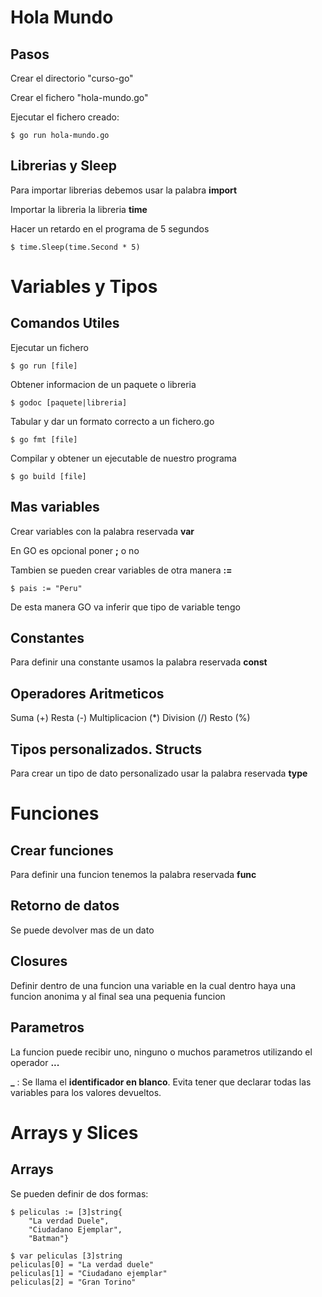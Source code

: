 Hola Mundo
===

## Pasos

Crear el directorio "curso-go"

Crear el fichero "hola-mundo.go"

Ejecutar el fichero creado:
    
    $ go run hola-mundo.go

## Librerias y Sleep

Para importar librerias debemos usar la palabra **import**

Importar la libreria la libreria **time**

Hacer un retardo en el programa de 5 segundos

    $ time.Sleep(time.Second * 5)

Variables y Tipos
===

## Comandos Utiles

Ejecutar un fichero 

    $ go run [file]

Obtener informacion de un paquete o libreria

    $ godoc [paquete|libreria]

Tabular y dar un formato correcto a un fichero.go

    $ go fmt [file]

Compilar y obtener un ejecutable de nuestro programa

    $ go build [file]

## Mas variables

Crear variables con la palabra reservada **var**

En GO es opcional poner **;** o no

Tambien se pueden crear variables de otra manera **:=**

    $ pais := "Peru"

De esta manera GO va inferir que tipo de variable tengo

## Constantes

Para definir una constante usamos la palabra reservada **const**

## Operadores Aritmeticos

Suma (+)
Resta (-)
Multiplicacion (*)
Division (/)
Resto (%)

## Tipos personalizados. Structs

Para crear un tipo de dato personalizado usar la palabra reservada **type**

Funciones
===

## Crear funciones

Para definir una funcion tenemos la palabra reservada **func**

## Retorno de datos

Se puede devolver mas de un dato

## Closures

Definir dentro de una funcion una variable en la cual dentro haya una funcion anonima y al final sea una pequenia funcion

## Parametros

La funcion puede recibir uno, ninguno o muchos parametros utilizando el operador **...**

**_** : Se llama el **identificador en blanco**. Evita tener que declarar todas las variables para los valores devueltos.

Arrays y Slices
===

## Arrays

Se pueden definir de dos formas:

    $ peliculas := [3]string{
        "La verdad Duele", 
        "Ciudadano Ejemplar", 
        "Batman"}

    $ var peliculas [3]string
    peliculas[0] = "La verdad duele"
	peliculas[1] = "Ciudadano ejemplar"
	peliculas[2] = "Gran Torino"

